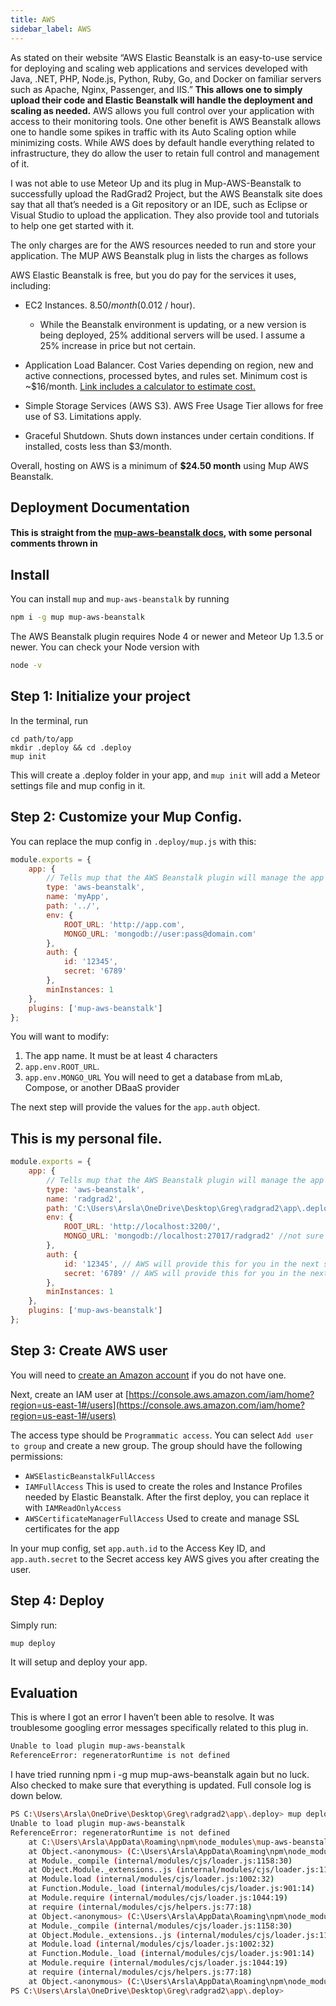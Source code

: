 ```yaml
---
title: AWS
sidebar_label: AWS
---
```


As stated on their website “AWS Elastic Beanstalk is an easy-to-use service for deploying and scaling web applications and services developed with Java, .NET, PHP, Node.js, Python, Ruby, Go, and Docker on familiar servers such as Apache, Nginx, Passenger, and IIS.”
**This allows one to simply upload their code and Elastic Beanstalk will handle the deployment and scaling as needed.** AWS allows you full control over your application with access to their monitoring tools. One other benefit is AWS Beanstalk allows one to handle some spikes in traffic with its Auto Scaling option while minimizing costs. While AWS does by default handle everything related to infrastructure, they do allow the user to retain full control and management of it. 

   I was not able to use Meteor Up and its plug in Mup-AWS-Beanstalk to successfully upload the RadGrad2 Project, but the AWS Beanstalk site does say that all that’s needed is a Git repository or an IDE, such as Eclipse or Visual Studio to upload the application. They also provide tool and tutorials to help one get started with it. 

The only charges are for the AWS resources needed to run and store your application. The MUP AWS Beanstalk plug in lists the charges as follows

AWS Elastic Beanstalk is free, but you do pay for the services it uses, including:

- EC2 Instances. $8.50/month ($0.012 / hour). 
  - While the Beanstalk environment is updating, or a new version is being deployed, 25% additional servers will be used. I assume a 25% increase in price but not certain.
  
- Application Load Balancer. Cost Varies depending on region, new and active connections, processed bytes, and rules set. Minimum cost is ~$16/month.  [Link includes a calculator to estimate cost.](https://aws.amazon.com/elasticloadbalancing/pricing/)

- Simple Storage Services (AWS S3). AWS Free Usage Tier allows for free use of S3. Limitations apply. 
- Graceful Shutdown. Shuts down instances under certain conditions. If installed, costs less than $3/month. 

Overall, hosting on AWS is a minimum of **$24.50 month** using Mup AWS Beanstalk. 



## Deployment Documentation
#### This is straight from the [mup-aws-beanstalk docs](https://github.com/zodern/mup-aws-beanstalk/blob/master/docs/getting-started.md), with some personal comments thrown in

## Install

You can install `mup` and `mup-aws-beanstalk` by running

```bash
npm i -g mup mup-aws-beanstalk
```

The AWS Beanstalk plugin requires Node 4 or newer and Meteor Up 1.3.5 or newer.
You can check your Node version with 
```bash
node -v
```

## Step 1: Initialize your project

In the terminal, run

```
cd path/to/app
mkdir .deploy && cd .deploy
mup init
```

This will create a .deploy folder in your app, and `mup init` will add a Meteor settings file and mup config in it.

## Step 2: Customize your Mup Config. 

You can replace the mup config in `.deploy/mup.js` with this:

```js
module.exports = {
    app: {
        // Tells mup that the AWS Beanstalk plugin will manage the app
        type: 'aws-beanstalk',
        name: 'myApp',
        path: '../',
        env: {
            ROOT_URL: 'http://app.com',
            MONGO_URL: 'mongodb://user:pass@domain.com'
        },
        auth: {
            id: '12345',
            secret: '6789'
        },
        minInstances: 1
    },
    plugins: ['mup-aws-beanstalk']
};
```

You will want to modify:
1) The app name. It must be at least 4 characters
2) `app.env.ROOT_URL`. 
3) `app.env.MONGO_URL` You will need to get a database from mLab, Compose, or another DBaaS provider

The next step will provide the values for the `app.auth` object.


## This is my personal file. 
```js
module.exports = {
    app: {
        // Tells mup that the AWS Beanstalk plugin will manage the app
        type: 'aws-beanstalk',
        name: 'radgrad2',
        path: 'C:\Users\Arsla\OneDrive\Desktop\Greg\radgrad2\app\.deploy',
        env: {
            ROOT_URL: 'http://localhost:3200/', 
            MONGO_URL: 'mongodb://localhost:27017/radgrad2' //not sure about this, but localhost:27017 is the default local host for MongoDB
        },
        auth: {
            id: '12345', // AWS will provide this for you in the next step.
            secret: '6789' // AWS will provide this for you in the next step
        },
        minInstances: 1
    },
    plugins: ['mup-aws-beanstalk']
};
```




## Step 3: Create AWS user

You will need to [create an Amazon account](https://portal.aws.amazon.com/billing/signup#/start) if you do not have one.

Next, create an IAM user at [https://console.aws.amazon.com/iam/home?region=us-east-1#/users](https://console.aws.amazon.com/iam/home?region=us-east-1#/users)

The access type should be `Programmatic access`.
You can select `Add user to group` and create a new group. The group should have the following permissions:

- `AWSElasticBeanstalkFullAccess`
- `IAMFullAccess` This is used to create the roles and Instance Profiles needed by Elastic Beanstalk. After the first deploy, you can replace it with `IAMReadOnlyAccess`
- `AWSCertificateManagerFullAccess` Used to create and manage SSL certificates for the app

In your mup config, set `app.auth.id` to the Access Key ID, and `app.auth.secret` to the Secret access key AWS gives you after creating the user.
 
## Step 4: Deploy

Simply run:

```
mup deploy
```

It will setup and deploy your app.


## Evaluation

This is where I got an error I haven’t been able to resolve. It was troublesome googling error messages specifically related to this plug in. 
```bash
Unable to load plugin mup-aws-beanstalk
ReferenceError: regeneratorRuntime is not defined
```

I have tried running 
npm i -g mup mup-aws-beanstalk
again but no luck. Also checked to make sure that everything is updated. 
Full console log is down below. 


```bash
PS C:\Users\Arsla\OneDrive\Desktop\Greg\radgrad2\app\.deploy> mup deploy
Unable to load plugin mup-aws-beanstalk
ReferenceError: regeneratorRuntime is not defined
    at C:\Users\Arsla\AppData\Roaming\npm\node_modules\mup-aws-beanstalk\lib\command-handlers.js:11:46
    at Object.<anonymous> (C:\Users\Arsla\AppData\Roaming\npm\node_modules\mup-aws-beanstalk\lib\command-handlers.js:220:2)
    at Module._compile (internal/modules/cjs/loader.js:1158:30)
    at Object.Module._extensions..js (internal/modules/cjs/loader.js:1178:10)
    at Module.load (internal/modules/cjs/loader.js:1002:32)
    at Function.Module._load (internal/modules/cjs/loader.js:901:14)
    at Module.require (internal/modules/cjs/loader.js:1044:19)
    at require (internal/modules/cjs/helpers.js:77:18)
    at Object.<anonymous> (C:\Users\Arsla\AppData\Roaming\npm\node_modules\mup-aws-beanstalk\lib\commands.js:8:24)
    at Module._compile (internal/modules/cjs/loader.js:1158:30)
    at Object.Module._extensions..js (internal/modules/cjs/loader.js:1178:10)
    at Module.load (internal/modules/cjs/loader.js:1002:32)
    at Function.Module._load (internal/modules/cjs/loader.js:901:14)
    at Module.require (internal/modules/cjs/loader.js:1044:19)
    at require (internal/modules/cjs/helpers.js:77:18)
    at Object.<anonymous> (C:\Users\Arsla\AppData\Roaming\npm\node_modules\mup-aws-beanstalk\lib\index.js:9:18)
PS C:\Users\Arsla\OneDrive\Desktop\Greg\radgrad2\app\.deploy>
```

